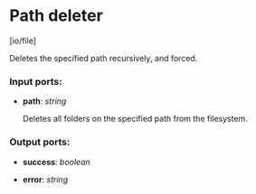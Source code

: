 # Path deleter

[io/file]

Deletes the specified path recursively, and forced.

### Input ports:

* __path__: _string_

    Deletes all folders on the specified path from the filesystem.



### Output ports:

* __success__: _boolean_



* __error__: _string_



